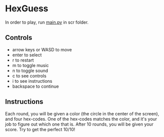 # HexGuess

In order to play, run [main.py](scr/main.py) in scr folder.

## Controls

- arrow keys or WASD to move
- enter to select
- r to restart
- m to toggle music
- n to toggle sound
- c to see controls
- i to see instructions
- backspace to continue


## Instructions

Each round, you will be given a color (the circle in the center of the screen), and four hex-codes. One of the hex-codes matches the color, and it's your job to figure out which one that is. After 10 rounds, you will be given your score. Try to get the perfect 10/10!